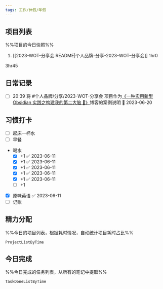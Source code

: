 ```yaml
---
tags: 工作/休假/年假
---
```


## 项目列表
%%项目的今日快照%%
1. [[2023-WOT-分享会.README|个人品牌-分享-2023-WOT-分享会]] 1hr0

3hr45

## 日常记录
- [ ] 20:39 将 #个人品牌/分享/2023-WOT-分享会 项目作为[《一种实用新型 Obsidian 实践之构建我的第二大脑 🧠》](https://quanru.github.io/2023/06/18/%E4%B8%80%E7%A7%8D%E5%AE%9E%E7%94%A8%E6%96%B0%E5%9E%8B%20Obsidian%20%E5%AE%9E%E8%B7%B5%E4%B9%8B%E6%9E%84%E5%BB%BA%E6%88%91%E7%9A%84%E7%AC%AC%E4%BA%8C%E5%A4%A7%E8%84%91%20%F0%9F%A7%A0/)博客的案例说明 📅 2023-06-20

## 习惯打卡
- [ ] 起床一杯水
- [ ] 早餐
- 喝水
	- [x] +1 ✅ 2023-06-11
	- [x] +1 ✅ 2023-06-11
	- [x] +1 ✅ 2023-06-11
	- [x] +1 ✅ 2023-06-11
	- [x] +1 ✅ 2023-06-11
	- [ ] +1
- [x] 原味英语 ✅ 2023-06-11
- [ ] 记账 

## 精力分配
%%今日的项目列表，根据耗时情况，自动统计项目耗时占比%%
```PeriodicPARA
ProjectListByTime
```

## 今日完成
%%今日完成的任务列表，从所有的笔记中提取%%
```PeriodicPARA
TaskDoneListByTime
```

